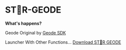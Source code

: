 # ST💫R-GEODE

**What's happens?**

Geode Original by [Geode SDK](https://github.com/geode-sdk/geode)

Launcher With Other Functions...
[Download ST💫R GEODE](https://github.com/Omax64MXG4ming/STAR-GEODE/releases/tag/mods)
